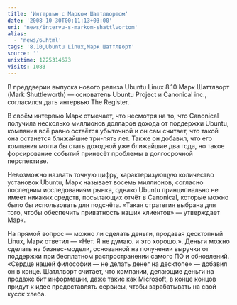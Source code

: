 ```yaml
---
title: 'Интервью с Марком Шаттлвортом'
date: '2008-10-30T00:11:13+03:00'
uri: 'news/intervu-s-markom-shattlvortom'
alias: 
  - 'news/6.html'
tags: '8.10,Ubuntu Linux,Марк Шаттлворт'
source: ''
unixtime: 1225314673
visits: 1083
---
```

В преддверии выпуска нового релиза Ubuntu Linux 8.10 Марк Шаттлворт (Mark Shuttleworth) — основатель Ubuntu Project и Canonical inc., согласился дать интервью The Register.

В своём интервью Марк отмечает, что несмотря на то, что Canonical получила несколько миллионов долларов дохода от поддержки Ubuntu, компания всё равно остаётся убыточной и он сам считает, что такой она останется ближайшие три-пять лет. Также он добавил, что его компания могла бы стать доходной уже ближайшие два года, но такое форсирование событий принесёт проблемы в долгосрочной перспективе.

Невозможно назвать точную цифру, характеризующую количество установок Ubuntu, Марк называет восемь миллионов, согласно последним исследованиям рынка, однако Ubuntu принципиально не имеет никаких средств, посылающих отчёт в Canonical, которые можно было бы использовать для подсчёта. «Такая стратегия выбрана для того, чтобы обеспечить приватность наших клиентов» — утверждает Марк.

На прямой вопрос — можно ли сделать деньги, продавая десктопный Linux, Марк ответил — «Нет. Я не думаю. и это хорошо.». Деньги можно сделать на бизнес-модели, основанной на получении выручки от поддержки при бесплатном распространении самого ПО и обновлений. «Сердце нашей философии — не делать денег на десктопе» — добавил он в конце. Шатллворт считает, что компании, делающие деньги на продаже бит информации, даже такие как Microsoft, в конце концов придут к идее предоставлять сервисы, чтобы зарабатывать на свой кусок хлеба.
